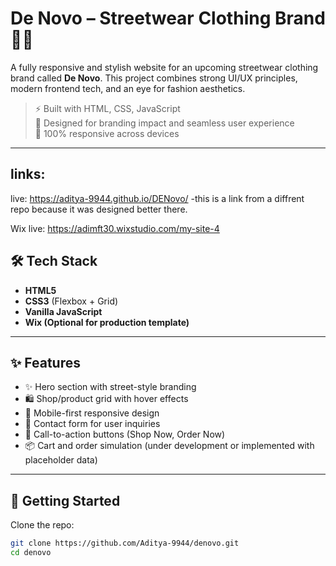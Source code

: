 # De Novo – Streetwear Clothing Brand 👟🌆

A fully responsive and stylish website for an upcoming streetwear clothing brand called **De Novo**. This project combines strong UI/UX principles, modern frontend tech, and an eye for fashion aesthetics.

> ⚡ Built with HTML, CSS, JavaScript  
> 🎨 Designed for branding impact and seamless user experience  
> 📱 100% responsive across devices

---
## links:
live: https://aditya-9944.github.io/DENovo/  -this is a link from a diffrent repo because it was designed better there.

Wix live: https://adimft30.wixstudio.com/my-site-4

## 🛠 Tech Stack

- **HTML5**
- **CSS3** (Flexbox + Grid)
- **Vanilla JavaScript**
- **Wix (Optional for production template)**

---

## ✨ Features

- ✨ Hero section with street-style branding
- 🛍️ Shop/product grid with hover effects
- 📱 Mobile-first responsive design
- 💬 Contact form for user inquiries
- 🎯 Call-to-action buttons (Shop Now, Order Now)
- 📦 Cart and order simulation (under development or implemented with placeholder data)

---

## 🚀 Getting Started

Clone the repo:
```bash
git clone https://github.com/Aditya-9944/denovo.git
cd denovo
